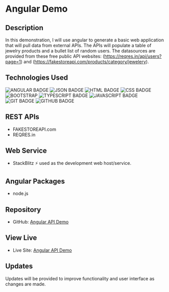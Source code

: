 # Angular Demo

## Description
In this demonstration, I will use angular to generate a basic web application that will pull data from external APIs.  The APIs will populate a table of jewelry products and a bullet list of random users.  The datasources are provided from these free public API websites: (https://reqres.in/api/users?page=1) and (https://fakestoreapi.com/products/category/jewelery).

## Technologies Used
![ANGULAR BADGE](https://img.shields.io/badge/Angular-red)
![JSON BADGE](https://img.shields.io/badge/JSON-green)
![HTML BADGE](https://img.shields.io/badge/HTML-239120?style=for-the-badge&logo=html5&logoColor=white)
![CSS BADGE](https://img.shields.io/badge/CSS-239120?&style=for-the-badge&logo=css3&logoColor=white)
![BOOTSTRAP](https://img.shields.io/badge/GitHub-100000?style=for-the-badge&logo=github&logoColor=white)
![TYPESCRIPT BADGE](https://img.shields.io/badge/TypeScript-blue)
![JAVASCRIPT BADGE](https://img.shields.io/badge/JavaScript-323330?style=for-the-badge&logo=javascript&logoColor=F7DF1E)
![GIT BADGE](https://img.shields.io/badge/GIT-E44C30?style=for-the-badge&logo=git&logoColor=white)
![GITHUB BADGE](https://img.shields.io/badge/GitHub-100000?style=for-the-badge&logo=github&logoColor=white)

## REST APIs
- FAKESTOREAPI.com
- REQRES.in

## Web Service
- StackBlitz ⚡️ used as the development web host/service.

## Angular Packages
- node.js

## Repository
- GitHub: [Angular API Demo](https://github.com/MegAgainDev/api-angular-demo/)

## View Live
- Live Site: [Angular API Demo](https://angular-cmj-vxxck5.stackblitz.io)

## Updates
Updates will be provided to improve functionality and user interface as changes are made.
